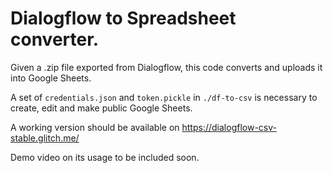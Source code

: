 # Dialogflow to Spreadsheet converter.

Given a .zip file exported from Dialogflow, this code converts and uploads it into Google Sheets.

A set of `credentials.json` and `token.pickle` in `./df-to-csv` is necessary to create, edit and make public Google Sheets.

A working version should be available on https://dialogflow-csv-stable.glitch.me/

Demo video on its usage to be included soon.
